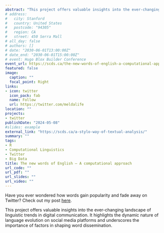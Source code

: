 ```yaml
---
abstract: "This project offers valuable insights into the ever-changing landscape of linguistic trends in digital communication"
# address:
#   city: Stanford
#   country: United States
#   postcode: "94305"
#   region: CA
#   street: 450 Serra Mall
# all_day: false
# authors: []
# date: "2030-06-01T13:00:00Z"
# date_end: "2030-06-01T15:00:00Z"
# event: Hugo Blox Builder Conference
event_url: https://scds.ca/the-new-words-of-english-a-computational-approach/
featured: false
image:
  caption: ""
  focal_point: Right
links:
- icon: twitter
  icon_pack: fab
  name: Follow
  url: https://twitter.com/meldalife
location: ""
projects:
- twitter
publishDate: "2024-05-08"
#slides: example
external_link: "https://scds.ca/a-stylo-way-of-textual-analysis/"
summary: ""
tags: 
- R
- Computational Linguistics
- Twitter
- Big Data
title: The new words of English – A computational approach
url_code: ""
url_pdf: ""
url_slides: ""
url_video: ""
---
```


Have you ever wondered how words gain popularity and fade away on Twitter? Check out my post [here](https://scds.ca/the-new-words-of-english-a-computational-approach/).

This project offers valuable insights into the ever-changing landscape of linguistic trends in digital communication. It highlights the dynamic nature of language evolution on social media platforms and underscores the importance of factors in shaping word dissemination.
